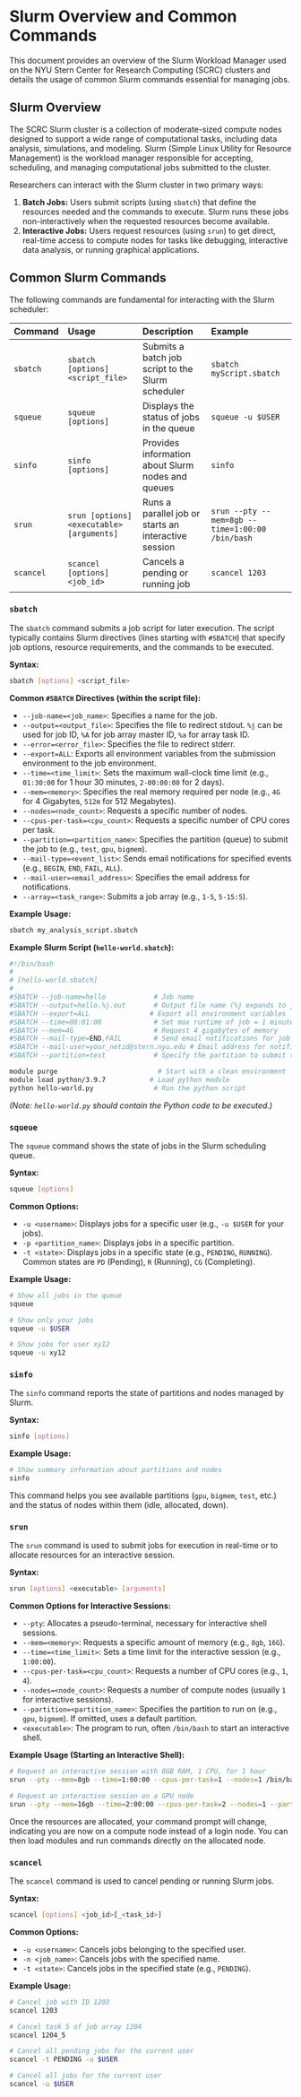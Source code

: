 # Slurm Overview and Common Commands

This document provides an overview of the Slurm Workload Manager used on the NYU Stern Center for Research Computing (SCRC) clusters and details the usage of common Slurm commands essential for managing jobs.

## Slurm Overview

The SCRC Slurm cluster is a collection of moderate-sized compute nodes designed to support a wide range of computational tasks, including data analysis, simulations, and modeling. Slurm (Simple Linux Utility for Resource Management) is the workload manager responsible for accepting, scheduling, and managing computational jobs submitted to the cluster.

Researchers can interact with the Slurm cluster in two primary ways:

1.  **Batch Jobs:** Users submit scripts (using `sbatch`) that define the resources needed and the commands to execute. Slurm runs these jobs non-interactively when the requested resources become available.
2.  **Interactive Jobs:** Users request resources (using `srun`) to get direct, real-time access to compute nodes for tasks like debugging, interactive data analysis, or running graphical applications.

## Common Slurm Commands

The following commands are fundamental for interacting with the Slurm scheduler:

| Command  | Usage                                     | Description                                       | Example                                                            |
| :------- | :---------------------------------------- | :------------------------------------------------ | :----------------------------------------------------------------- |
| `sbatch` | `sbatch [options] <script_file>`          | Submits a batch job script to the Slurm scheduler | `sbatch myScript.sbatch`                                           |
| `squeue` | `squeue [options]`                        | Displays the status of jobs in the queue          | `squeue -u $USER`                                                  |
| `sinfo`  | `sinfo [options]`                         | Provides information about Slurm nodes and queues | `sinfo`                                                            |
| `srun`   | `srun [options] <executable> [arguments]` | Runs a parallel job or starts an interactive session | `srun --pty --mem=8gb --time=1:00:00 /bin/bash`                    |
| `scancel`| `scancel [options] <job_id>`              | Cancels a pending or running job                  | `scancel 1203`                                                     |

### `sbatch`

The `sbatch` command submits a job script for later execution. The script typically contains Slurm directives (lines starting with `#SBATCH`) that specify job options, resource requirements, and the commands to be executed.

**Syntax:**

```bash
sbatch [options] <script_file>
```

**Common `#SBATCH` Directives (within the script file):**

*   `--job-name=<job_name>`: Specifies a name for the job.
*   `--output=<output_file>`: Specifies the file to redirect stdout. `%j` can be used for job ID, `%A` for job array master ID, `%a` for array task ID.
*   `--error=<error_file>`: Specifies the file to redirect stderr.
*   `--export=ALL`: Exports all environment variables from the submission environment to the job environment.
*   `--time=<time_limit>`: Sets the maximum wall-clock time limit (e.g., `01:30:00` for 1 hour 30 minutes, `2-00:00:00` for 2 days).
*   `--mem=<memory>`: Specifies the real memory required per node (e.g., `4G` for 4 Gigabytes, `512m` for 512 Megabytes).
*   `--nodes=<node_count>`: Requests a specific number of nodes.
*   `--cpus-per-task=<cpu_count>`: Requests a specific number of CPU cores per task.
*   `--partition=<partition_name>`: Specifies the partition (queue) to submit the job to (e.g., `test`, `gpu`, `bigmem`).
*   `--mail-type=<event_list>`: Sends email notifications for specified events (e.g., `BEGIN`, `END`, `FAIL`, `ALL`).
*   `--mail-user=<email_address>`: Specifies the email address for notifications.
*   `--array=<task_range>`: Submits a job array (e.g., `1-5`, `5-15:5`).

**Example Usage:**

```bash
sbatch my_analysis_script.sbatch
```

**Example Slurm Script (`hello-world.sbatch`):**

```bash
#!/bin/bash
#
# [hello-world.sbatch]
#
#SBATCH --job-name=hello            # Job name
#SBATCH --output=hello.%j.out       # Output file name (%j expands to jobID)
#SBATCH --export=ALL               # Export all environment variables
#SBATCH --time=00:01:00             # Set max runtime of job = 1 minute
#SBATCH --mem=4G                    # Request 4 gigabytes of memory
#SBATCH --mail-type=END,FAIL        # Send email notifications for job end or failure
#SBATCH --mail-user=your_netid@stern.nyu.edu # Email address for notifications
#SBATCH --partition=test            # Specify the partition to submit the job to

module purge                         # Start with a clean environment
module load python/3.9.7           # Load python module
python hello-world.py               # Run the python script
```

*(Note: `hello-world.py` should contain the Python code to be executed.)*

### `squeue`

The `squeue` command shows the state of jobs in the Slurm scheduling queue.

**Syntax:**

```bash
squeue [options]
```

**Common Options:**

*   `-u <username>`: Displays jobs for a specific user (e.g., `-u $USER` for your jobs).
*   `-p <partition_name>`: Displays jobs in a specific partition.
*   `-t <state>`: Displays jobs in a specific state (e.g., `PENDING`, `RUNNING`). Common states are `PD` (Pending), `R` (Running), `CG` (Completing).

**Example Usage:**

```bash
# Show all jobs in the queue
squeue

# Show only your jobs
squeue -u $USER

# Show jobs for user xy12
squeue -u xy12
```

### `sinfo`

The `sinfo` command reports the state of partitions and nodes managed by Slurm.

**Syntax:**

```bash
sinfo [options]
```

**Example Usage:**

```bash
# Show summary information about partitions and nodes
sinfo
```

This command helps you see available partitions (`gpu`, `bigmem`, `test`, etc.) and the status of nodes within them (idle, allocated, down).

### `srun`

The `srun` command is used to submit jobs for execution in real-time or to allocate resources for an interactive session.

**Syntax:**

```bash
srun [options] <executable> [arguments]
```

**Common Options for Interactive Sessions:**

*   `--pty`: Allocates a pseudo-terminal, necessary for interactive shell sessions.
*   `--mem=<memory>`: Requests a specific amount of memory (e.g., `8gb`, `16G`).
*   `--time=<time_limit>`: Sets a time limit for the interactive session (e.g., `1:00:00`).
*   `--cpus-per-task=<cpu_count>`: Requests a number of CPU cores (e.g., `1`, `4`).
*   `--nodes=<node_count>`: Requests a number of compute nodes (usually `1` for interactive sessions).
*   `--partition=<partition_name>`: Specifies the partition to run on (e.g., `gpu`, `bigmem`). If omitted, uses a default partition.
*   `<executable>`: The program to run, often `/bin/bash` to start an interactive shell.

**Example Usage (Starting an Interactive Shell):**

```bash
# Request an interactive session with 8GB RAM, 1 CPU, for 1 hour
srun --pty --mem=8gb --time=1:00:00 --cpus-per-task=1 --nodes=1 /bin/bash

# Request an interactive session on a GPU node
srun --pty --mem=16gb --time=2:00:00 --cpus-per-task=2 --nodes=1 --partition=gpu /bin/bash
```

Once the resources are allocated, your command prompt will change, indicating you are now on a compute node instead of a login node. You can then load modules and run commands directly on the allocated node.

### `scancel`

The `scancel` command is used to cancel pending or running Slurm jobs.

**Syntax:**

```bash
scancel [options] <job_id>[_<task_id>]
```

**Common Options:**

*   `-u <username>`: Cancels jobs belonging to the specified user.
*   `-n <job_name>`: Cancels jobs with the specified name.
*   `-t <state>`: Cancels jobs in the specified state (e.g., `PENDING`).

**Example Usage:**

```bash
# Cancel job with ID 1203
scancel 1203

# Cancel task 5 of job array 1204
scancel 1204_5

# Cancel all pending jobs for the current user
scancel -t PENDING -u $USER

# Cancel all jobs for the current user
scancel -u $USER